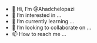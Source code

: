 - 👋 Hi, I’m @Ahadchelopazi
- 👀 I’m interested in ...
- 🌱 I’m currently learning ...
- 💞️ I’m looking to collaborate on ...
- 📫 How to reach me ...

<!---
Ahadchelopazi/Ahadchelopazi is a ✨ special ✨ repository because its `README.md` (this file) appears on your GitHub profile.
You can click the Preview link to take a look at your changes.
--->
